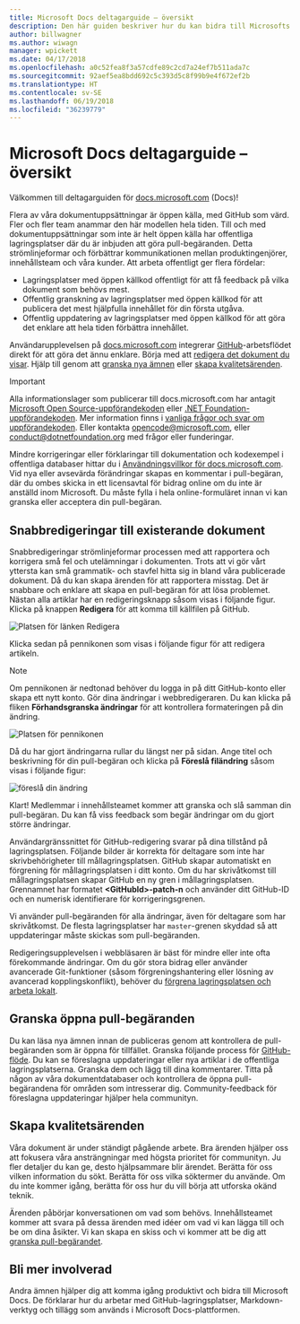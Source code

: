 ```yaml
---
title: Microsoft Docs deltagarguide – översikt
description: Den här guiden beskriver hur du kan bidra till Microsofts dokumentationswebbplats docs.microsoft.com.
author: billwagner
ms.author: wiwagn
manager: wpickett
ms.date: 04/17/2018
ms.openlocfilehash: a0c52fea8f3a57cdfe89c2cd7a24ef7b511ada7c
ms.sourcegitcommit: 92aef5ea8bdd692c5c393d5c8f99b9e4f672ef2b
ms.translationtype: HT
ms.contentlocale: sv-SE
ms.lasthandoff: 06/19/2018
ms.locfileid: "36239779"
---
```

# <a name="microsoft-docs-contributor-guide-overview"></a>Microsoft Docs deltagarguide – översikt

Välkommen till deltagarguiden för [docs.microsoft.com](https://docs.microsoft.com) (Docs)!

Flera av våra dokumentuppsättningar är öppen källa, med GitHub som värd. Fler och fler team anammar den här modellen hela tiden. Till och med dokumentuppsättningar som inte är helt öppen källa har offentliga lagringsplatser där du är inbjuden att göra pull-begäranden. Detta strömlinjeformar och förbättrar kommunikationen mellan produktingenjörer, innehållsteam och våra kunder. Att arbeta offentligt ger flera fördelar:

- Lagringsplatser med öppen källkod offentligt för att få feedback på vilka dokument som behövs mest.
- Offentlig granskning av lagringsplatser med öppen källkod för att publicera det mest hjälpfulla innehållet för din första utgåva.
- Offentlig uppdatering av lagringsplatser med öppen källkod för att göra det enklare att hela tiden förbättra innehållet.

Användarupplevelsen på [docs.microsoft.com](https://docs.microsoft.com) integrerar [GitHub](https://github.com)-arbetsflödet direkt för att göra det ännu enklare. Börja med att [redigera det dokument du visar](#quick-edits-to-existing-documents). Hjälp till genom att [granska nya ämnen](#review-open-prs) eller [skapa kvalitetsärenden](#create-quality-issues).

> [!IMPORTANT]
> Alla informationslager som publicerar till docs.microsoft.com har antagit [Microsoft Open Source-uppförandekoden](https://opensource.microsoft.com/codeofconduct/) eller [.NET Foundation-uppförandekoden](https://dotnetfoundation.org/code-of-conduct). Mer information finns i [vanliga frågor och svar om uppförandekoden](https://opensource.microsoft.com/codeofconduct/faq/). Eller kontakta [opencode@microsoft.com](mailto:opencode@microsoft.com), eller [conduct@dotnetfoundation.org](mailto:conduct@dotnetfoundation.org) med frågor eller funderingar.<br>
>
> Mindre korrigeringar eller förklaringar till dokumentation och kodexempel i offentliga databaser hittar du i [Användningsvillkor för docs.microsoft.com](https://docs.microsoft.com/legal/termsofuse). Vid nya eller avsevärda förändringar skapas en kommentar i pull-begäran, där du ombes skicka in ett licensavtal för bidrag online om du inte är anställd inom Microsoft. Du måste fylla i hela online-formuläret innan vi kan granska eller acceptera din pull-begäran.

## <a name="quick-edits-to-existing-documents"></a>Snabbredigeringar till existerande dokument

Snabbredigeringar strömlinjeformar processen med att rapportera och korrigera små fel och utelämningar i dokumenten. Trots att vi gör vårt yttersta kan små grammatik- och stavfel hitta sig in bland våra publicerade dokument. Då du kan skapa ärenden för att rapportera misstag. Det är snabbare och enklare att skapa en pull-begäran för att lösa problemet. Nästan alla artiklar har en redigeringsknapp såsom visas i följande figur. Klicka på knappen **Redigera** för att komma till källfilen på GitHub.

![Platsen för länken Redigera](./media/index/edit-article.png)

Klicka sedan på pennikonen som visas i följande figur för att redigera artikeln.

> [!NOTE]
> Om pennikonen är nedtonad behöver du logga in på ditt GitHub-konto eller skapa ett nytt konto. Gör dina ändringar i webbredigeraren. Du kan klicka på fliken **Förhandsgranska ändringar** för att kontrollera formateringen på din ändring.

![Platsen för pennikonen](./media/index/editicon.png)

Då du har gjort ändringarna rullar du längst ner på sidan. Ange titel och beskrivning för din pull-begäran och klicka på **Föreslå filändring** såsom visas i följande figur:

![föreslå din ändring](./media/index/submit-pull-request.png)

Klart! Medlemmar i innehållsteamet kommer att granska och slå samman din pull-begäran. Du kan få viss feedback som begär ändringar om du gjort större ändringar.

Användargränssnittet för GitHub-redigering svarar på dina tillstånd på lagringsplatsen. Följande bilder är korrekta för deltagare som inte har skrivbehörigheter till mållagringsplatsen. GitHub skapar automatiskt en förgrening för mållagringsplatsen i ditt konto. Om du har skrivåtkomst till mållagringsplatsen skapar GitHub en ny gren i mållagringsplatsen. Grennamnet har formatet **\<GitHubId\>-patch-n** och använder ditt GitHub-ID och en numerisk identifierare för korrigeringsgrenen.

Vi använder pull-begäranden för alla ändringar, även för deltagare som har skrivåtkomst. De flesta lagringsplatser har `master`-grenen skyddad så att uppdateringar måste skickas som pull-begäranden.

Redigeringsupplevelsen i webbläsaren är bäst för mindre eller inte ofta förekommande ändringar. Om du gör stora bidrag eller använder avancerade Git-funktioner (såsom förgreningshantering eller lösning av avancerad kopplingskonflikt), behöver du [förgrena lagringsplatsen och arbeta lokalt](how-to-write-workflows-major.md).

## <a name="review-open-prs"></a>Granska öppna pull-begäranden

Du kan läsa nya ämnen innan de publiceras genom att kontrollera de pull-begäranden som är öppna för tillfället. Granska följande process för [GitHub-flöde](https://guides.github.com/introduction/flow/). Du kan se föreslagna uppdateringar eller nya artiklar i de offentliga lagringsplatserna. Granska dem och lägg till dina kommentarer. Titta på någon av våra dokumentdatabaser och kontrollera de öppna pull-begärandena för områden som intresserar dig. Community-feedback för föreslagna uppdateringar hjälper hela communityn.

## <a name="create-quality-issues"></a>Skapa kvalitetsärenden

Våra dokument är under ständigt pågående arbete. Bra ärenden hjälper oss att fokusera våra ansträngningar med högsta prioritet för communityn. Ju fler detaljer du kan ge, desto hjälpsammare blir ärendet. Berätta för oss vilken information du sökt. Berätta för oss vilka söktermer du använde. Om du inte kommer igång, berätta för oss hur du vill börja att utforska okänd teknik.

Ärenden påbörjar konversationen om vad som behövs. Innehållsteamet kommer att svara på dessa ärenden med idéer om vad vi kan lägga till och be om dina åsikter. Vi kan skapa en skiss och vi kommer att be dig att [granska pull-begärandet](#review-open-prs).

## <a name="get-more-involved"></a>Bli mer involverad

Andra ämnen hjälper dig att komma igång produktivt och bidra till Microsoft Docs. De förklarar hur du arbetar med GitHub-lagringsplatser, Markdown-verktyg och tillägg som används i Microsoft Docs-plattformen.
